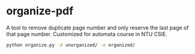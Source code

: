 # organize-pdf

A tool to remove duplicate page number and only reserve the last page of that page number. Customized for automata course in NTU CSIE.

```sh
python organize.py -d unorganized/ -o organized/
```
